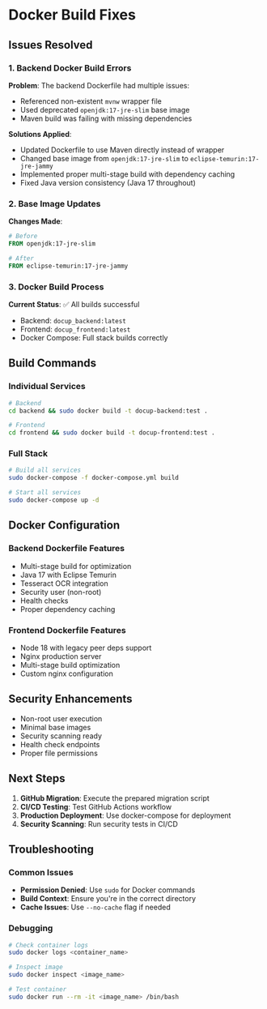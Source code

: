 # Docker Build Fixes

## Issues Resolved

### 1. Backend Docker Build Errors

**Problem**: The backend Dockerfile had multiple issues:
- Referenced non-existent `mvnw` wrapper file
- Used deprecated `openjdk:17-jre-slim` base image
- Maven build was failing with missing dependencies

**Solutions Applied**:
- Updated Dockerfile to use Maven directly instead of wrapper
- Changed base image from `openjdk:17-jre-slim` to `eclipse-temurin:17-jre-jammy`
- Implemented proper multi-stage build with dependency caching
- Fixed Java version consistency (Java 17 throughout)

### 2. Base Image Updates

**Changes Made**:
```dockerfile
# Before
FROM openjdk:17-jre-slim

# After  
FROM eclipse-temurin:17-jre-jammy
```

### 3. Docker Build Process

**Current Status**: ✅ All builds successful
- Backend: `docup_backend:latest`
- Frontend: `docup_frontend:latest`
- Docker Compose: Full stack builds correctly

## Build Commands

### Individual Services
```bash
# Backend
cd backend && sudo docker build -t docup-backend:test .

# Frontend  
cd frontend && sudo docker build -t docup-frontend:test .
```

### Full Stack
```bash
# Build all services
sudo docker-compose -f docker-compose.yml build

# Start all services
sudo docker-compose up -d
```

## Docker Configuration

### Backend Dockerfile Features
- Multi-stage build for optimization
- Java 17 with Eclipse Temurin
- Tesseract OCR integration
- Security user (non-root)
- Health checks
- Proper dependency caching

### Frontend Dockerfile Features
- Node 18 with legacy peer deps support
- Nginx production server
- Multi-stage build optimization
- Custom nginx configuration

## Security Enhancements

- Non-root user execution
- Minimal base images
- Security scanning ready
- Health check endpoints
- Proper file permissions

## Next Steps

1. **GitHub Migration**: Execute the prepared migration script
2. **CI/CD Testing**: Test GitHub Actions workflow
3. **Production Deployment**: Use docker-compose for deployment
4. **Security Scanning**: Run security tests in CI/CD

## Troubleshooting

### Common Issues
- **Permission Denied**: Use `sudo` for Docker commands
- **Build Context**: Ensure you're in the correct directory
- **Cache Issues**: Use `--no-cache` flag if needed

### Debugging
```bash
# Check container logs
sudo docker logs <container_name>

# Inspect image
sudo docker inspect <image_name>

# Test container
sudo docker run --rm -it <image_name> /bin/bash
```
